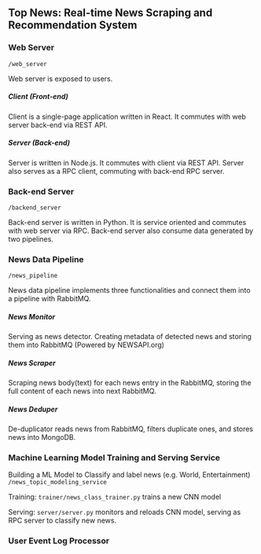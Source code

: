 ## Top News: Real-time News Scraping and Recommendation System

### Web Server
`/web_server`

Web server is exposed to users.

##### Client (Front-end)

Client is a single-page application written in React. It commutes with web server back-end via REST API.

##### Server (Back-end)

Server is written in Node.js. It commutes with client via REST API. Server also serves as a RPC client, commuting with back-end RPC server.

### Back-end Server
`/backend_server`

Back-end server is written in Python. It is service oriented and commutes with web server via RPC. Back-end server also consume data generated by two pipelines.

### News Data Pipeline
`/news_pipeline`

News data pipeline implements three functionalities and connect them into a pipeline with RabbitMQ.

##### News Monitor

Serving as news detector. Creating metadata of detected news and storing them into RabbitMQ (Powered by NEWSAPI.org)

##### News Scraper
Scraping news body(text) for each news entry in the RabbitMQ, storing the full content of each news into next RabbitMQ.

##### News Deduper
De-duplicator reads news from RabbitMQ, filters duplicate ones, and stores news into MongoDB.   

### Machine Learning Model Training and Serving Service
Building a ML Model to Classify and label news (e.g. World, Entertainment)
`/news_topic_modeling_service`

Training: `trainer/news_class_trainer.py` trains a new CNN model

Serving: `server/server.py` monitors and reloads CNN model, serving as RPC server to classify new news.

### User Event Log Processor
